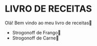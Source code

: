 # LIVRO DE RECEITAS

Olá! Bem vindo ao meu livro de receitas:book:

- Strogonoff de Frango:chicken:
- Strogonoff de Carne:ox:
